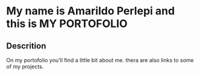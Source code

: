 # My name is Amarildo Perlepi and this is MY PORTOFOLIO

## Descrition
On my portofolio you'll find a little bit about me.
thera are also links to some of my projects.

